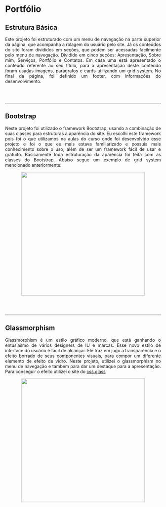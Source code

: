 # Portfólio

## Estrutura Básica

<p align="justify">Este projeto foi estruturado com um menu de navegação na parte superior da página, que acompanha a rolagem do usuário pelo site.
Já os conteúdos do site foram divididos em seções, que podem ser acessadas facilmente pelo menu de navegação. Dividido em cinco seções: Apresentação, Sobre mim, Serviços, Portfólio e Contatos.
Em casa uma está apresentado o conteúdo referente ao seu título, para a apresentação deste conteúdo foram usadas imagens, parágrafos e cards utilizando um grid system.
No final da página, foi definido um footer, com informações do desenvolvimento.</p>

<br><br>

<hr>

## Bootstrap

<p align="justify">Neste projeto foi utilizado o framework Bootstrap, usando a combinação de suas classes para estruturas a aparência do site. 
Eu escolhi este framework pois foi o que utilizamos na aulas do curso onde foi desenvolvido esse projeto e foi o que eu mais estava familiarizado 
e possuia mais conhecimento sobre o uso, além de ser um framework fácil de usar e gratuito. Básicamente toda estruturação da aparência foi feita com 
as classes do Bootstrap. Abaixo segue um exemplo de grid system mencionado anteriormente:</p>

<p align="center">
  <img height=400 src="https://user-images.githubusercontent.com/98363192/221417566-67774a7e-5a69-410e-8635-8072136e9d67.png">
</p>

<br><br>

<hr>

## Glassmorphism

<p align="justify">Glassmorphism é um estilo gráfico moderno, que está ganhando o entusiasmo de vários designers de IU e marcas.
Esse novo estilo de interface do usuário é fácil de alcançar. Ele traz em jogo a transparência e o efeito borrado de seus componentes visuais, para compor um diferente elemento de efeito de vidro.
Neste projeto, utilizei o glassmorphism no menu de navegação e também para dar um destaque para a apresentação. Para conseguir o efeito utilizei o site do <a href="https://css.glass/" target="_blank" > css.glass</a></p>

<p align="center">
  <img height=400 src="https://user-images.githubusercontent.com/98363192/221417227-9d41b324-7df3-4734-b806-c9968df0c71f.png">
</p>

